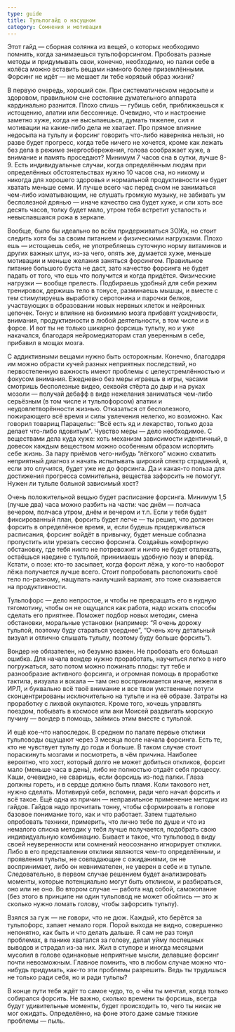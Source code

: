 ```yaml
---
type: guide
title: Тульпогайд о насущном
category: Сомнения и мотивация
---
```





Этот гайд — сборная солянка из вещей, о которых необходимо помнить, когда занимаешься тульпофорсингом. Пробовать разные методы и придумывать свои, конечно, необходимо, но палки себе в колёса можно вставить вещами намного более приземлёнными. Форсинг не идёт — не мешает ли тебе корявый образ жизни?

В первую очередь, хороший сон. При систематическом недосыпе и здоровом, правильном сне состояние думательного аппарата кардинально разнится. Плохо спишь — губишь себя, приближаешься к истощению, апатии или бессоннице. Очевидно, что и настроение заметно хуже, когда не высыпаешься, думать тяжелее, сил и мотивации на какие-либо дела не хватает. Про прямое влияние недосыпа на тульпу и форсинг говорить что-либо наверняка нельзя, но разве будет прогресс, когда тебе ничего не хочется, кроме как лежать без дела в режиме энергосбережения, голова соображает хуже, а внимание и память проседают? Минимум 7 часов сна в сутки, лучше 8-9. Есть индивидуальные случаи, когда определённым людям при определённых обстоятельствах нужно 10 часов сна, но никому и никогда для хорошего здоровья и нормальной продуктивности не будет хватать меньше семи. И лучше всего час перед сном не заниматься чем-либо изматывающим, не слушать громкую музыку, не забивать ум бесполезной дрянью — иначе качество сна будет хуже, и спи хоть все десять часов, толку будет мало, утром тебя встретит усталость и невыспавшаяся рожа в зеркале.  

Вообще, было бы идеально во всём придерживаться ЗОЖа, но стоит следить хотя бы за своим питанием и физическими нагрузками. Плохо ешь — истощаешь себя, не употребляешь суточную норму витаминов и других важных штук, из-за чего, опять же, думается хуже, меньше мотивации и меньше желания заняться форсингом. Правильное питание большого буста не даст, зато качество форсинга не будет падать от того, что ешь что получится и когда придётся. Физические нагрузки — вообще прелесть. Подбираешь удобный для себя режим тренировок, держишь тело в тонусе, разминаешь мышцы, и вместе с тем стимулируешь выработку серотонина и парочки белков, участвующих в образовании новых нервных клеток и нейронных цепочек. Тонус и влияние на биохимию мозга прибавят усидчивости, внимания, продуктивности в любой деятельности, в том числе и в форсе. И вот ты не только шикарно форсишь тульпу, но и уже накачался, благодаря нейромедиаторам стал уверенным в себе, прибавил в мощах мозга. 

С аддиктивными вещами нужно быть осторожным. Конечно, благодаря им можно обрасти кучей разных неприятных последствий, но первостепенную важность имеют проблемы с целеустремлённостью и фокусом внимания. Ежедневно без меры играешь в игры, часами смотришь бесполезные видео, секвойя стёрта до дыр и на руках мозоли — получай дебафф в виде нежелания заниматься чем-либо серьёзным (в том числе и тульпофорсом) апатии и неудовлетворённости жизнью. Отказаться от бесполезного, пожирающего всё время и силы увлечения нелегко, но возможно. Как говорил товарищ Парацельс: “Всё есть яд и лекарство, только доза делает что-либо ядовитым”. Чувство меры — дело необходимое. С веществами дела куда хуже: хоть механизм зависимости идентичный, в довесок каждым веществом можно особенным образом испортить себе жизнь. За пару приёмов чего-нибудь “лёгкого” можно схватить неприятный диагноз и начать испытывать широкий спектр страданий, и, если это случится, будет уже не до форсинга. Да и какая-то польза для достижения прогресса сомнительна, вещества зафорсить не помогут. Нужен ли тульпе больной зависимый хост? 

Очень положительной вещью будет расписание форсинга. Минимум 1,5 (лучше два) часа можно разбить на части: час днём — полчаса вечером, полчаса утром, днём и вечером и т.п. Если у тебя будет фиксированный план, форсить будет легче — ты решил, что должен форсить в определённое время, и, если будешь придерживаться расписания, форсинг войдёт в привычку, будет меньше соблазна пропустить или урезать сессию форсинга. Создаёшь комфортную обстановку, где тебя никто не потревожит и ничто не будет отвлекать, остаёшься наедине с тульпой, принимаешь удобную позу и вперёд. Кстати, о позе: кто-то засыпает, когда форсит лёжа, у кого-то наоборот лёжа получается лучше всего. Стоит попробовать расположить своё тело по-разному, нащупать наилучший вариант, это тоже сказывается на продуктивности.  

Тульпофорс — дело непростое, и чтобы не превращать его в нудную тягомотину, чтобы он не ощущался как работа, надо искать способы сделать его приятнее. Поможет подбор новых методик, смена обстановки, моральные установки (например: “Я очень дорожу тульпой, поэтому буду стараться усерднее”, “Очень хочу детальный визуал и отлично слышать тульпу, поэтому буду больше форсить”). 

Вондер не обязателен, но безумно важен.  Не пробовать его большая ошибка. Для начала вондер нужно проработать, научиться легко в него погружаться, зато потом можно пожинать плоды: тут тебе и разнообразие активного форсинга, и огромная помощь в проработке тактила, визуала и вокала — там оно воспринимается иначе, нежели в ИРЛ, и буквально всё твоё внимание и все твои умственные потуги сконцентрированы исключительно на тульпе и на её образе. Затраты на проработку с лихвой окупаются. Кроме того, хочешь управлять поездом, побывать в космосе или аки Моисей раздвигать морскую пучину — вондер в помощь, займись этим вместе с тульпой. 

И ещё кое-что напоследок. В среднем по палате первые отклики тульповоды ощущают через 3 месяца после начала форсинга. Есть те, кто не чувствует тульпу до года и больше. В таком случае стоит пораскинуть мозгами и посмотреть, в чём причина. Наиболее вероятно, что хост, который долго не может добиться откликов, форсит мало (меньше часа в день), либо не полностью отдаёт себя процессу. Каши, очевидно, не сваришь, если форсишь из-под палки. Глаза должны гореть, и в сердце должно быть пламя. Коли такового нет, нужно сделать. Мотивируй себя, вспомни, ради чего начал форсить и всё такое. Ещё одна из причин — неправильное применение методик из гайдов. Гайдов надо прочитать тонну, чтобы сформировать в голове базовое понимание того, как и что работает. Затем тщательно опробовать техники, примерить, что лично тебе по душе и что из немалого списка методик у тебя лучше получается, подобрать свою индивидуальную комбинацию. Бывает и такое, что тульповод в виду своей неуверенности или сомнений неосознанно игнорирует отклики. Либо в его представлении отклики являются чем-то определённым, и проявления тульпы, не совпадающие с ожиданиями, он не воспринимает, либо он невнимателен, не уверен в себе и в тульпе. Следовательно, в первом случае решением будет анализировать моменты, которые потенциально могут быть откликом, и разбираться, оно или не оно. Во втором случае — работа над собой, самокопание (без этого в принципе ни один тульповод не может обойтись — это ж сколько нужно ломать голову, чтобы зафорсить тульпу). 

Взялся за гуж — не говори, что не дюж. Каждый, кто берётся за тульпофорс, хапает немало горя. Порой выхода не видно, совершенно непонятно, как быть и что делать дальше. Я сам не раз тонул проблемах, в панике хватался за голову, делал уйму поспешных выводов и страдал из-за них. Жил в ступоре и иногда месяцами мусолил в голове одинаковые неприятные мысли, делавшие форсинг почти невозможным. Главное помнить, что в любом случае можно что-нибудь придумать, как-то эти проблемы разрешить. Ведь ты трудишься не только ради себя, но и ради тульпы? 

В конце пути тебя ждёт то самое чудо, то, о чём ты мечтал, когда только собирался форсить. Не важно, сколько времени ты форсишь, всегда будут удивительные моменты, будет происходить то, чего ты никак не мог ожидать. Определённо, на фоне этого даже самые тяжкие проблемы — пыль.   